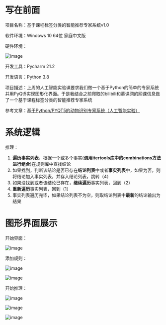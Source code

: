 # 写在前面
项目名称：基于课程标签分类的智能推荐专家系统v1.0

软件环境：Windows 10 64位 家庭中文版

硬件环境：

![image](https://user-images.githubusercontent.com/93324578/141996420-a5be3b8f-0e5b-4180-aed7-d02ac1f12481.png)

开发工具：Pycharm 21.2

开发语言：Python 3.8

项目描述：上周的人工智能实验课要求我们做一个基于Python的简单的专家系统并用PyQt5实现图形化界面。于是我结合之前爬取的bilibili和慕课网的网课信息做了一个基于课程标签分类的智能推荐专家系统

参考文章：[基于Python/PYQT5的动物识别专家系统（人工智能实验）](https://blog.csdn.net/xiaotang_sama/article/details/84955884)

# 系统逻辑

推理：
 1. **遍历事实列表**，根据一个或多个事实(**调用itertools库中的combinations方法进行组合**)在规则库中查找结论
 2. 如果找到，判断该结论是否已存在**结论列表**中或者**事实列表**中，如果为否，则将结论加入事实列表，并存入结论列表，跳转（4）
 3. 如果没找到或者该结论已存在，**继续遍历**事实列表，回到（2）
 4. **重新遍历**事实列表，回到（1）
 5. 事实列表遍历完毕，如果结论列表不为空，则取结论列表中**最新**的结论输出为结果


# 图形界面展示

开始界面：

![image](https://user-images.githubusercontent.com/93324578/141995199-5c1dcfe5-938d-4edd-b181-cc0cf0a9a809.png)

添加规则：

![image](https://user-images.githubusercontent.com/93324578/141995430-cf612036-51ac-40bc-978f-085b0ec32fab.png)

![image](https://user-images.githubusercontent.com/93324578/141995463-0095fbbc-4b99-4538-831c-c8e39fd69e80.png)

开始推理：

![image](https://user-images.githubusercontent.com/93324578/141995538-cb746a5a-b9fc-4f7a-bdf1-6608af226d3d.png)

![image](https://user-images.githubusercontent.com/93324578/141995582-b0fbb648-3c03-486f-9b3f-38f61f9e79de.png)

![image](https://user-images.githubusercontent.com/93324578/141995817-5990157d-1083-4892-b269-f76a266c24ee.png)

